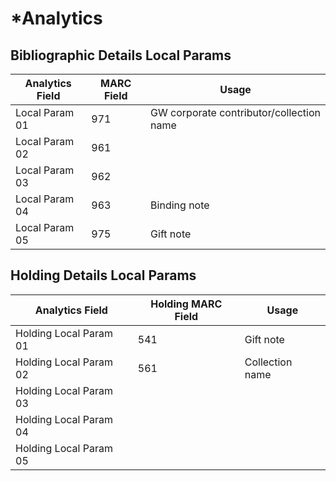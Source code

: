 # \*Analytics

## Bibliographic Details Local Params

| Analytics Field | MARC Field | Usage                                    |
| --------------- | ---------- | ---------------------------------------- |
| Local Param 01  | 971        | GW corporate contributor/collection name |
| Local Param 02  | 961        |                                          |
| Local Param 03  | 962        |                                          |
| Local Param 04  | 963        | Binding note                             |
| Local Param 05  | 975        | Gift note                                |

## Holding Details Local Params

| Analytics Field        | Holding MARC Field | Usage           |
| ---------------------- | ------------------ | --------------- |
| Holding Local Param 01 | 541                | Gift note       |
| Holding Local Param 02 | 561                | Collection name |
| Holding Local Param 03 |                    |                 |
| Holding Local Param 04 |                    |                 |
| Holding Local Param 05 |                    |                 |
